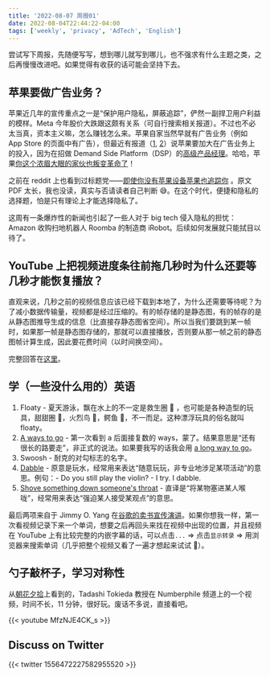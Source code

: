 ```yaml
---
title: '2022-08-07 周报01'
date: 2022-08-04T22:44:22-04:00
tags: ['weekly', 'privacy', 'AdTech', 'English']
---
```


尝试写下周报，先随便写写，想到哪儿就写到哪儿，也不强求有什么主题之类，之后再慢慢改进吧。如果觉得有收获的话可能会坚持下去。

## 苹果要做广告业务？

苹果近几年的宣传重点之一是“保护用户隐私，屏蔽追踪”，俨然一副捍卫用户利益的模样。Meta 今年股价大跌跟这颇有关系（可自行搜索相关报道）。不过也不必太当真，资本主义嘛，怎么赚钱怎么来。苹果自家当然早就有广告业务（例如 App Store 的页面中有广告），但最近有报道（[1](https://digiday.com/media/apple-is-building-a-demand-side-platform/), [2](https://www.adexchanger.com/mobile/why-would-apples-idsp-succeed-when-iad-failed/)）说苹果要加大在广告业务上的投入，因为在招做 Demand Side Platform（DSP）的[高级产品经理](https://jobs.apple.com/en-us/details/200369598/senior-product-manager-demand-side-platform-ad-platforms)。哈哈，苹果[你这个浓眉大眼的家伙也叛变革命了](https://youtu.be/w_o8fOKZKX0?t=900)！

之前在 reddit 上也看到过标题党——[即使你没有苹果设备苹果也追踪你](https://www.reddit.com/r/privacy/comments/v624di/apple_tracks_you_even_if_you_dont_have_apple/) 。原文 PDF 太长，我也没读，真实与否请读者自己判断 😅。在这个时代，便捷和隐私的选择题，怕是只有理论上才能选择隐私了。

这周有一条爆炸性的新闻也引起了一些人对于 big tech 侵入隐私的担忧：Amazon 收购扫地机器人 Roomba 的制造商 iRobot。后续如何发展就只能拭目以待了。

## YouTube 上把视频进度条往前拖几秒时为什么还要等几秒才能恢复播放？

直观来说，几秒之前的视频信息应该已经下载到本地了，为什么还需要等待呢？为了减小数据传输量，视频都是经过压缩的。有的帧存储的是静态图，有的帧存的是从静态图推导生成的信息（比直接存静态图省空间）。所以当我们要跳到某一帧时，如果那一帧是静态图存储的，那就可以直接播放，否则要从那一帧之前的静态图帧计算生成，因此要花费时间（以时间换空间）。

完整回答在[这里](https://sidbala.com/h-264-is-magic/#:~:text=Let%27s%20say%20you%27ve%20been%20playing%20a%20video%20on%20YouTube.)。

## 学（一些没什么用的）英语

1. Floaty - 夏天游泳，飘在水上的不一定是救生圈 🛟 ，也可能是各种造型的玩具，甜甜圈 🍩，火烈鸟 🦩，鳄鱼 🐊，不一而足。这种漂浮玩具的俗名就叫 floaty。
2. [A ways to go](https://www.merriam-webster.com/dictionary/a%20ways%20to%20go) - 第一次看到 a 后面接复数的 ways，蒙了。结果意思是“还有很长的路要走”，非正式的说法。如果要我写的话我会用 [a long way to go](https://www.merriam-webster.com/dictionary/a%20long%20way%20to%20go)。
3. Swoosh - 耐克的对勾标志的名字。
4. [Dabble](https://youtu.be/ND2xk-naGWM?t=2231) - 原意是玩水，经常用来表达“随意玩玩，非专业地涉足某项活动”的意思。例句：- Do you still play the violin? - I try. I dabble.
5. [Shove something down someone's throat](https://youtu.be/ND2xk-naGWM?t=3744) - 直译是“将某物塞进某人喉咙”，经常用来表达“强迫某人接受某观点”的意思。

最后两项来自于 Jimmy O. Yang 在[谷歌的卖书宣传演讲](https://www.youtube.com/watch?v=ND2xk-naGWM)。如果你想我一样，第一次看视频记录下来一个单词，想要之后再回头来找在视频中出现的位置，并且视频在 YouTube 上有比较完整的内嵌字幕的话，可以点击`...` => 点击`显示转录` => 用浏览器来搜索单词（几乎把整个视频又看了一遍才想起来试试 🤦）。

## 勺子敲杯子，学习对称性

从[朝花夕拾](https://pywonderland.com/envelope-and-caustics/)上看到的，Tadashi Tokieda 教授在 Numberphile 频道上的一个视频，时间不长，11 分钟，很好玩。废话不多说，直接看吧。

{{< youtube MfzNJE4CK_s >}}

## Discuss on Twitter

{{< twitter 1556472227582955520 >}}
